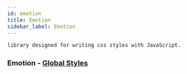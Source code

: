 ```yaml
---
id: emotion
title: Emotion
sidebar_label: Emotion
---
```


```css
library designed for writing css styles with JavaScript.
```

### Emotion - [Global Styles](https://emotion.sh/docs/globals?)